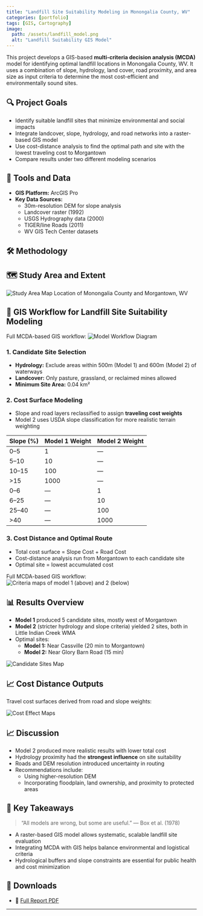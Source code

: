 ```yaml
---
title: "Landfill Site Suitability Modeling in Monongalia County, WV"
categories: [portfolio]
tags: [GIS, Cartography]
image:
  path: /assets/landfill_model.png
  alt: "Landfill Suitability GIS Model"
---
```


This project develops a GIS-based **multi-criteria decision analysis (MCDA)** model for identifying optimal landfill locations in Monongalia County, WV. It uses a combination of slope, hydrology, land cover, road proximity, and area size as input criteria to determine the most cost-efficient and environmentally sound sites.

## 🔍 Project Goals

- Identify suitable landfill sites that minimize environmental and social impacts
- Integrate landcover, slope, hydrology, and road networks into a raster-based GIS model
- Use cost-distance analysis to find the optimal path and site with the lowest traveling cost to Morgantown
- Compare results under two different modeling scenarios

## 🧩 Tools and Data

- **GIS Platform:** ArcGIS Pro
- **Key Data Sources:**
  - 30m-resolution DEM for slope analysis
  - Landcover raster (1992)
  - USGS Hydrography data (2000)
  - TIGER/line Roads (2011)
  - WV GIS Tech Center datasets

## 🛠 Methodology

## 🗺 Study Area and Extent

![Study Area Map](/assets/MapExtent.JPG)
Location of Monongalia County and Morgantown, WV

## 🔁 GIS Workflow for Landfill Site Suitability Modeling

Full MCDA-based GIS workflow:
![Model Workflow Diagram](/assets/Workflow.JPG)

### 1. Candidate Site Selection
- **Hydrology:** Exclude areas within 500m (Model 1) and 600m (Model 2) of waterways
- **Landcover:** Only pasture, grassland, or reclaimed mines allowed
- **Minimum Site Area:** 0.04 km²

### 2. Cost Surface Modeling
- Slope and road layers reclassified to assign **traveling cost weights**
- Model 2 uses USDA slope classification for more realistic terrain weighting

| Slope (%) | Model 1 Weight | Model 2 Weight |
|-----------|----------------|----------------|
| 0–5       | 1              | —              |
| 5–10      | 10             | —              |
| 10–15     | 100            | —              |
| >15       | 1000           | —              |
| 0–6       | —              | 1              |
| 6–25      | —              | 10             |
| 25–40     | —              | 100            |
| >40       | —              | 1000           |

### 3. Cost Distance and Optimal Route
- Total cost surface = Slope Cost + Road Cost
- Cost-distance analysis run from Morgantown to each candidate site
- Optimal site = lowest accumulated cost
  
Full MCDA-based GIS workflow:
![Criteria maps of model 1 (above) and 2 (below)](/assets/landfill_model.png)

## 📊 Results Overview

- **Model 1** produced 5 candidate sites, mostly west of Morgantown
- **Model 2** (stricter hydrology and slope criteria) yielded 2 sites, both in Little Indian Creek WMA
- Optimal sites:
  - **Model 1:** Near Cassville (20 min to Morgantown)
  - **Model 2:** Near Glory Barn Road (15 min)

![Candidate Sites Map](/assets/result.JPG)

## 📈 Cost Distance Outputs

Travel cost surfaces derived from road and slope weights:

![Cost Effect Maps](/assets/costeffect.JPG)

## 📈 Discussion

- Model 2 produced more realistic results with lower total cost
- Hydrology proximity had the **strongest influence** on site suitability
- Roads and DEM resolution introduced uncertainty in routing
- Recommendations include:
  - Using higher-resolution DEM
  - Incorporating floodplain, land ownership, and proximity to protected areas

## 🧠 Key Takeaways

> “All models are wrong, but some are useful.” — Box et al. (1978)

- A raster-based GIS model allows systematic, scalable landfill site evaluation
- Integrating MCDA with GIS helps balance environmental and logistical criteria
- Hydrological buffers and slope constraints are essential for public health and cost minimization

## 📂 Downloads

- 📄 [Full Report PDF](/assets/Landfill_Site_Suitability_Model.pdf)

---

